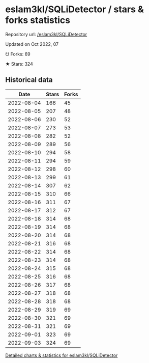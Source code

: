 # eslam3kl/SQLiDetector / stars & forks statistics

Repository url: [/eslam3kl/SQLiDetector](https://github.com/eslam3kl/SQLiDetector)

Updated on Oct 2022, 07

☋ Forks: 69

★ Stars: 324

## Historical data
| Date | Stars | Forks |
|------|-------|-------|
| 2022-08-04 | 166 | 45 | 
| 2022-08-05 | 207 | 48 | 
| 2022-08-06 | 230 | 52 | 
| 2022-08-07 | 273 | 53 | 
| 2022-08-08 | 282 | 52 | 
| 2022-08-09 | 289 | 56 | 
| 2022-08-10 | 294 | 58 | 
| 2022-08-11 | 294 | 59 | 
| 2022-08-12 | 298 | 60 | 
| 2022-08-13 | 299 | 61 | 
| 2022-08-14 | 307 | 62 | 
| 2022-08-15 | 310 | 66 | 
| 2022-08-16 | 311 | 67 | 
| 2022-08-17 | 312 | 67 | 
| 2022-08-18 | 314 | 68 | 
| 2022-08-19 | 314 | 68 | 
| 2022-08-20 | 314 | 68 | 
| 2022-08-21 | 316 | 68 | 
| 2022-08-22 | 314 | 68 | 
| 2022-08-23 | 314 | 68 | 
| 2022-08-24 | 315 | 68 | 
| 2022-08-25 | 316 | 68 | 
| 2022-08-26 | 317 | 68 | 
| 2022-08-27 | 318 | 68 | 
| 2022-08-28 | 318 | 68 | 
| 2022-08-29 | 319 | 69 | 
| 2022-08-30 | 321 | 69 | 
| 2022-08-31 | 321 | 69 | 
| 2022-09-01 | 323 | 69 | 
| 2022-09-03 | 324 | 69 | 


[Detailed charts & statistics for eslam3kl/SQLiDetector](https://reviewgithub.com/rep/eslam3kl/SQLiDetector)
